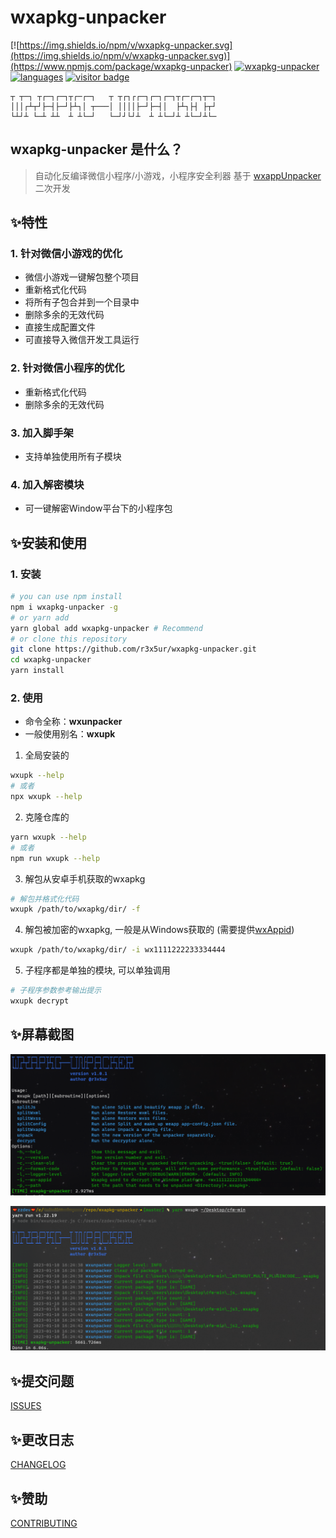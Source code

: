 # wxapkg-unpacker

[![https://img.shields.io/npm/v/wxapkg-unpacker.svg](https://img.shields.io/npm/v/wxapkg-unpacker.svg)](https://www.npmjs.com/package/wxapkg-unpacker)
[![wxapkg-unpacker](https://img.shields.io/npm/dt/wxapkg-unpacker.svg)](https://www.npmjs.com/package/wxapkg-unpacker)
[![languages](https://img.shields.io/github/languages/top/r3x5ur/wxapkg-unpacker)](https://github.com/r3x5ur/wxapkg-unpacker)
[![visitor badge](https://visitor-badge.glitch.me/badge?page_id=https://github.com/r3x5ur/wxapkg-unpacker)](https://github.com/r3x5ur/wxapkg-unpacker)
```
┬ ┬─┐ ┬┌─┐┌─┐┬┌─┌─┐   ┬ ┬┌┐┌┌─┐┌─┐┌─┐┬┌─┌─┐┬─┐
│││┌┴┬┘├─┤├─┘├┴┐│ ┬───│ ││││├─┘├─┤│  ├┴┐├┤ ├┬┘
└┴┘┴ └─┴ ┴┴  ┴ ┴└─┘   └─┘┘└┘┴  ┴ ┴└─┘┴ ┴└─┘┴└─
```
## wxapkg-unpacker 是什么？

> 自动化反编译微信小程序/小游戏，小程序安全利器
> 基于 [wxappUnpacker](https://github.com/qwerty472123/wxappUnpacker) 二次开发
## :sparkles:特性
### 1. 针对微信小游戏的优化
- 微信小游戏一键解包整个项目
- 重新格式化代码
- 将所有子包合并到一个目录中
- 删除多余的无效代码
- 直接生成配置文件
- 可直接导入微信开发工具运行
### 2. 针对微信小程序的优化
- 重新格式化代码
- 删除多余的无效代码
### 3. 加入脚手架
- 支持单独使用所有子模块
### 4. 加入解密模块
- 可一键解密Window平台下的小程序包

## :sparkles:安装和使用
### 1. 安装
```bash
# you can use npm install
npm i wxapkg-unpacker -g
# or yarn add
yarn global add wxapkg-unpacker # Recommend
# or clone this repository
git clone https://github.com/r3x5ur/wxapkg-unpacker.git
cd wxapkg-unpacker
yarn install
```
### 2. 使用
- 命令全称：**wxunpacker**
- 一般使用别名：**wxupk**
1. 全局安装的
```bash
wxupk --help
# 或者
npx wxupk --help
```
2. 克隆仓库的
```bash
yarn wxupk --help
# 或者
npm run wxupk --help
```
3. 解包从安卓手机获取的wxapkg
```bash
# 解包并格式化代码
wxupk /path/to/wxapkg/dir/ -f
```
4. 解包被加密的wxapkg, 一般是从Windows获取的 (需要提供[wxAppid](https://zhidao.baidu.com/question/712051619583432605.html))
```bash
wxupk /path/to/wxapkg/dir/ -i wx1111222233334444
```
5. 子程序都是单独的模块, 可以单独调用
```bash
# 子程序参数参考输出提示
wxupk decrypt
```
## :sparkles:屏幕截图

![image](./images/helper.png)

![image](./images/unpack.png)

## :sparkles:提交问题
[ISSUES](https://github.com/r3x5ur/wxapkg-unpacker/issues)
## :sparkles:更改日志
[CHANGELOG](https://github.com/r3x5ur/wxapkg-unpacker/blob/master/CHANGELOG.md)
## :sparkles:赞助
[CONTRIBUTING](https://github.com/r3x5ur/wxapkg-unpacker/blob/master/CONTRIBUTING.md)

